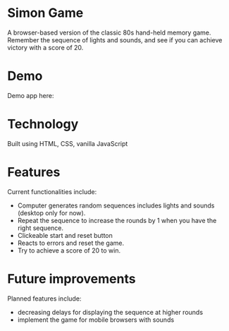 # Simon Game
A browser-based version of the classic 80s hand-held memory game. Remember the sequence of lights and sounds, and see if you can achieve victory with a score of 20.

# Demo
Demo app here: 

# Technology
Built using HTML, CSS, vanilla JavaScript 

# Features
Current functionalities include:

- Computer generates random sequences includes lights and sounds (desktop only for now).
- Repeat the sequence to increase the rounds by 1 when you have the right sequence.
- Clickeable start and reset button 
- Reacts to errors and reset the game.
- Try to achieve a score of 20 to win.


# Future improvements
Planned features include:

- decreasing delays for displaying the sequence at higher rounds
- implement the game for mobile browsers with sounds
